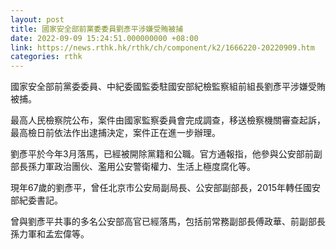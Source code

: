 ```yaml
---
layout: post
title: 國家安全部前黨委委員劉彥平涉嫌受賄被捕
date: 2022-09-09 15:24:51.000000000 +08:00
link: https://news.rthk.hk/rthk/ch/component/k2/1666220-20220909.htm
categories: rthk
---
```


國家安全部前黨委委員、中紀委國監委駐國安部紀檢監察組前組長劉彥平涉嫌受賄被捕。

最高人民檢察院公布，案件由國家監察委員會完成調查，移送檢察機關審查起訴，最高檢日前依法作出逮捕決定，案件正在進一步辦理。

劉彥平於今年3月落馬，已經被開除黨籍和公職。官方通報指，他參與公安部前副部長孫力軍政治團伙、濫用公安警衛權力、生活上極度腐化等。

現年67歲的劉彥平，曾任北京市公安局副局長、公安部副部長，2015年轉任國安部紀委書記。

曾與劉彥平共事的多名公安部高官已經落馬，包括前常務副部長傅政華、前副部長孫力軍和孟宏偉等。
